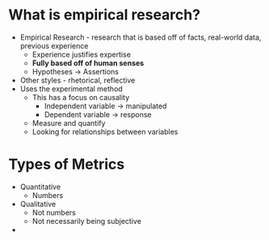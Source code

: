 # What is empirical research?
- Empirical Research - research that is based off of facts, real-world data, previous experience
	- Experience justifies expertise
	- **Fully based off of human senses**
	- Hypotheses -> Assertions
- Other styles - rhetorical, reflective
- Uses the experimental method
	- This has a focus on causality
		- Independent variable -> manipulated
		- Dependent variable -> response
	- Measure and quantify
	- Looking for relationships between variables

# Types of Metrics

- Quantitative
	- Numbers
- Qualitative
	- Not numbers
	- Not necessarily being subjective
- 